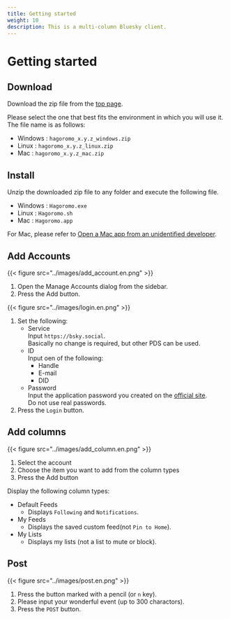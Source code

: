 ```yaml
---
title: Getting started
weight: 10
description: This is a multi-column Bluesky client.
---
```


# Getting started

## Download

Download the zip file from the [top page](/).

Please select the one that best fits the environment in which you will use it. The file name is as follows:

- Windows : `hagoromo_x.y.z_windows.zip`
- Linux : `hagoromo_x.y.z_linux.zip`
- Mac : `hagoromo_x.y.z_mac.zip`

## Install

Unzip the downloaded zip file to any folder and execute the following file.

- Windows : `Hagoromo.exe`
- Linux : `Hagoromo.sh`
- Mac : `Hagoromo.app`

For Mac, please refer to [Open a Mac app from an unidentified developer](https://support.apple.com/guide/mac-help/open-a-mac-app-from-an-unidentified-developer-mh40616/mac).

## Add Accounts

{{< figure src="../images/add_account.en.png" >}}

1. Open the Manage Accounts dialog from the sidebar.
2. Press the Add button.

{{< figure src="../images/login.en.png" >}}

1. Set the following:
   - Service  
     Input `https://bsky.social`.  
     Basically no change is required, but other PDS can be used.
   - ID  
     Input oen of the following:
     - Handle
     - E-mail
     - DID
   - Password  
     Input the application password you created on the [official site](https://bsky.app/settings/app-passwords).  
     Do not use real passwords.
2. Press the `Login` button.

## Add columns

{{< figure src="../images/add_column.en.png" >}}

1. Select the account
2. Choose the item you want to add from the column types
3. Press the Add button

Display the following column types:

- Default Feeds
  - Displays `Following` and `Notifications`.
- My Feeds
  - Displays the saved custom feed(not `Pin to Home`).
- My Lists
  - Displays my lists (not a list to mute or block).

## Post

{{< figure src="../images/post.en.png" >}}

1. Press the button marked with a pencil (or `n` key).
2. Please input your wonderful event (up to 300 charactors).
3. Press the `POST` button.
